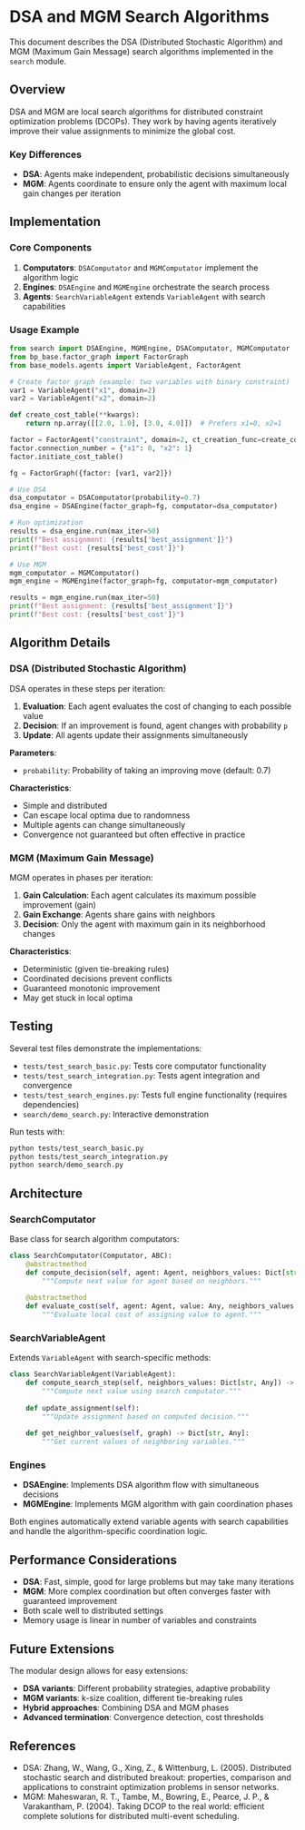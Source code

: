 # DSA and MGM Search Algorithms

This document describes the DSA (Distributed Stochastic Algorithm) and MGM (Maximum Gain Message) search algorithms implemented in the `search` module.

## Overview

DSA and MGM are local search algorithms for distributed constraint optimization problems (DCOPs). They work by having agents iteratively improve their value assignments to minimize the global cost.

### Key Differences

- **DSA**: Agents make independent, probabilistic decisions simultaneously
- **MGM**: Agents coordinate to ensure only the agent with maximum local gain changes per iteration

## Implementation

### Core Components

1. **Computators**: `DSAComputator` and `MGMComputator` implement the algorithm logic
2. **Engines**: `DSAEngine` and `MGMEngine` orchestrate the search process  
3. **Agents**: `SearchVariableAgent` extends `VariableAgent` with search capabilities

### Usage Example

```python
from search import DSAEngine, MGMEngine, DSAComputator, MGMComputator
from bp_base.factor_graph import FactorGraph
from base_models.agents import VariableAgent, FactorAgent

# Create factor graph (example: two variables with binary constraint)
var1 = VariableAgent("x1", domain=2)
var2 = VariableAgent("x2", domain=2)

def create_cost_table(**kwargs):
    return np.array([[2.0, 1.0], [3.0, 4.0]])  # Prefers x1=0, x2=1

factor = FactorAgent("constraint", domain=2, ct_creation_func=create_cost_table)
factor.connection_number = {"x1": 0, "x2": 1}
factor.initiate_cost_table()

fg = FactorGraph({factor: [var1, var2]})

# Use DSA
dsa_computator = DSAComputator(probability=0.7)
dsa_engine = DSAEngine(factor_graph=fg, computator=dsa_computator)

# Run optimization
results = dsa_engine.run(max_iter=50)
print(f"Best assignment: {results['best_assignment']}")
print(f"Best cost: {results['best_cost']}")

# Use MGM  
mgm_computator = MGMComputator()
mgm_engine = MGMEngine(factor_graph=fg, computator=mgm_computator)

results = mgm_engine.run(max_iter=50)
print(f"Best assignment: {results['best_assignment']}")
print(f"Best cost: {results['best_cost']}")
```

## Algorithm Details

### DSA (Distributed Stochastic Algorithm)

DSA operates in these steps per iteration:

1. **Evaluation**: Each agent evaluates the cost of changing to each possible value
2. **Decision**: If an improvement is found, agent changes with probability `p`
3. **Update**: All agents update their assignments simultaneously

**Parameters**:
- `probability`: Probability of taking an improving move (default: 0.7)

**Characteristics**:
- Simple and distributed
- Can escape local optima due to randomness
- Multiple agents can change simultaneously
- Convergence not guaranteed but often effective in practice

### MGM (Maximum Gain Message)

MGM operates in phases per iteration:

1. **Gain Calculation**: Each agent calculates its maximum possible improvement (gain)
2. **Gain Exchange**: Agents share gains with neighbors
3. **Decision**: Only the agent with maximum gain in its neighborhood changes

**Characteristics**:
- Deterministic (given tie-breaking rules)
- Coordinated decisions prevent conflicts
- Guaranteed monotonic improvement  
- May get stuck in local optima

## Testing

Several test files demonstrate the implementations:

- `tests/test_search_basic.py`: Tests core computator functionality
- `tests/test_search_integration.py`: Tests agent integration and convergence
- `tests/test_search_engines.py`: Tests full engine functionality (requires dependencies)
- `search/demo_search.py`: Interactive demonstration

Run tests with:
```bash
python tests/test_search_basic.py
python tests/test_search_integration.py
python search/demo_search.py
```

## Architecture

### SearchComputator

Base class for search algorithm computators:

```python
class SearchComputator(Computator, ABC):
    @abstractmethod
    def compute_decision(self, agent: Agent, neighbors_values: Dict[str, Any]) -> Any:
        """Compute next value for agent based on neighbors."""
        
    @abstractmethod  
    def evaluate_cost(self, agent: Agent, value: Any, neighbors_values: Dict[str, Any]) -> float:
        """Evaluate local cost of assigning value to agent."""
```

### SearchVariableAgent

Extends `VariableAgent` with search-specific methods:

```python
class SearchVariableAgent(VariableAgent):
    def compute_search_step(self, neighbors_values: Dict[str, Any]) -> Any:
        """Compute next value using search computator."""
        
    def update_assignment(self):
        """Update assignment based on computed decision."""
        
    def get_neighbor_values(self, graph) -> Dict[str, Any]:
        """Get current values of neighboring variables."""
```

### Engines

- **DSAEngine**: Implements DSA algorithm flow with simultaneous decisions
- **MGMEngine**: Implements MGM algorithm with gain coordination phases

Both engines automatically extend variable agents with search capabilities and handle the algorithm-specific coordination logic.

## Performance Considerations

- **DSA**: Fast, simple, good for large problems but may take many iterations
- **MGM**: More complex coordination but often converges faster with guaranteed improvement
- Both scale well to distributed settings
- Memory usage is linear in number of variables and constraints

## Future Extensions

The modular design allows for easy extensions:

- **DSA variants**: Different probability strategies, adaptive probability
- **MGM variants**: k-size coalition, different tie-breaking rules  
- **Hybrid approaches**: Combining DSA and MGM phases
- **Advanced termination**: Convergence detection, cost thresholds

## References

- DSA: Zhang, W., Wang, G., Xing, Z., & Wittenburg, L. (2005). Distributed stochastic search and distributed breakout: properties, comparison and applications to constraint optimization problems in sensor networks.
- MGM: Maheswaran, R. T., Tambe, M., Bowring, E., Pearce, J. P., & Varakantham, P. (2004). Taking DCOP to the real world: efficient complete solutions for distributed multi-event scheduling.